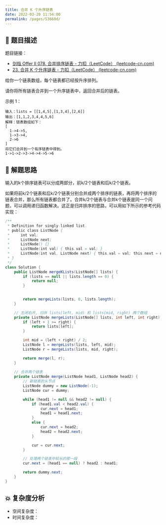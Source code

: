 ```yaml
---
title: 合并 K 个升序链表
date: 2022-03-20 11:54:00
permalink: /pages/53660d/
---
```


## 📃 题目描述

题目链接：

- [剑指 Offer II 078. 合并排序链表 - 力扣（LeetCode） (leetcode-cn.com)](https://leetcode-cn.com/problems/vvXgSW/)
- [23. 合并 K 个升序链表 - 力扣（LeetCode） (leetcode-cn.com)](https://leetcode-cn.com/problems/merge-k-sorted-lists/)

给你一个链表数组，每个链表都已经按升序排列。

请你将所有链表合并到一个升序链表中，返回合并后的链表。

示例 1：

```
输入：lists = [[1,4,5],[1,3,4],[2,6]]
输出：[1,1,2,3,4,4,5,6]
解释：链表数组如下：
[
  1->4->5,
  1->3->4,
  2->6
]
将它们合并到一个有序链表中得到。
1->1->2->3->4->4->5->6
```

## 🔔 解题思路

输入的k个排序链表可以分成两部分，前k/2个链表和后k/2个链表。

如果将前k/2个链表和后k/2个链表分别合并成两个排序的链表，再将两个排序的链表合并，那么所有链表都合并了。合并k/2个链表与合并k个链表是同一个问题，可以调用递归函数解决。这正是归并排序的思路，可以用如下所示的参考代码实现：


```java
/**
 * Definition for singly-linked list.
 * public class ListNode {
 *     int val;
 *     ListNode next;
 *     ListNode() {}
 *     ListNode(int val) { this.val = val; }
 *     ListNode(int val, ListNode next) { this.val = val; this.next = next; }
 * }
 */
class Solution {
    public ListNode mergeKLists(ListNode[] lists) {
        if (lists == null || lists.length == 0) {
            return null;
        }
		

        return mergeLists(lists, 0, lists.length);
    }

    // 左闭右开, 归并 lists[left, mid) 和 lists[mid, right) 两个数组
    private ListNode mergeLists(ListNode[] lists, int left, int right) {
        if (left + 1 >= right) {
            return lists[left];
        }

        int mid = (left + right) / 2;
        ListNode l = mergeLists(lists, left, mid);
        ListNode r = mergeLists(lists, mid, right);

        return merge(l, r);
    }
	
    // 合并两个链表
    private ListNode merge(ListNode head1, ListNode head2) {
        // 新链表的头节点
        ListNode dummy = new ListNode(-1);
        ListNode cur = dummy;

        while (head1 != null && head2 != null) {
            if (head1.val < head2.val) {
                cur.next = head1;
                head1 = head1.next;
            }
            else {
                cur.next = head2;
                head2 = head2.next;
            }

            cur = cur.next;
        }

        // 处理两个链表中较长的那一段
        cur.next = (head1 == null) ? head2 : head1;

        return dummy.next;
    }
}
```

## 💥 复杂度分析

- 空间复杂度：
- 时间复杂度：

